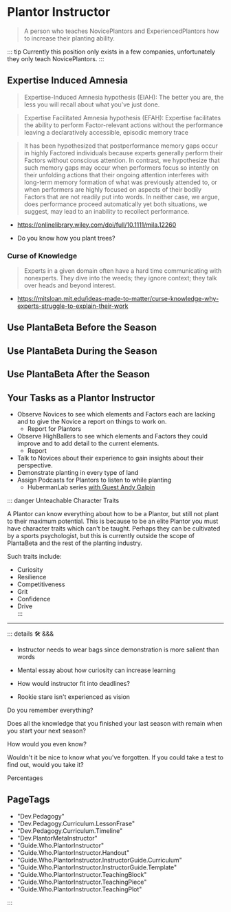 
# Plantor Instructor

> A person who teaches NovicePlantors and ExperiencedPlantors how to increase their planting ability.

::: tip Currently this position only exists in a few companies, unfortunately they only teach NovicePlantors.
:::

## Expertise Induced Amnesia
>
> Expertise-Induced Amnesia hypothesis (EIAH): The better you are, the less you will recall about what you've just done.

> Expertise Facilitated Amnesia hypothesis (EFAH): Expertise facilitates the ability to perform Factor-relevant actions without the performance leaving a declaratively accessible, episodic memory trace

> It has been hypothesized that postperformance memory gaps occur in highly Factored individuals because experts generally perform their Factors without conscious attention. In contrast, we hypothesize that such memory gaps may occur when performers focus so intently on their unfolding actions that their ongoing attention interferes with long-term memory formation of what was previously attended to, or when performers are highly focused on aspects of their bodily Factors that are not readily put into words. In neither case, we argue, does performance proceed automatically yet both situations, we suggest, may lead to an inability to recollect performance.

- <https://onlinelibrary.wiley.com/doi/full/10.1111/mila.12260>

- Do you know how you plant trees?

### Curse of Knowledge

> Experts in a given domain often have a hard time communicating with nonexperts. They dive into the weeds; they ignore context; they talk over heads and beyond interest.

- <https://mitsloan.mit.edu/ideas-made-to-matter/curse-knowledge-why-experts-struggle-to-explain-their-work>

## Use PlantaBeta Before the Season

## Use PlantaBeta During the Season

## Use PlantaBeta After the Season

## Your Tasks as a Plantor Instructor

- Observe Novices to see which elements and Factors each are lacking and to give the Novice a report on things to work on.
    - Report for Plantors
- Observe HighBallers to see which elements and Factors they could improve and to add detail to the current elements.
    - Report
- Talk to Novices about their experience to gain insights about their perspective.
- Demonstrate planting in every type of land
- Assign Podcasts for Plantors to listen to while planting
    - HubermanLab series [with Guest Andy Galpin](https://www.youtube.com/playlist?list=PLPNW_gerXa4N_PVVoq0Za03YKASSGCazr)

::: danger Unteachable Character Traits

A Plantor can know everything about how to be a Plantor, but still not plant to their maximum potential. This is because to be an elite Plantor you must have character traits which can't be taught. Perhaps they can be cultivated by a sports psychologist, but this is currently outside the scope of PlantaBeta and the rest of the planting industry.  

Such traits include:

- Curiosity
- Resilience
- Competitiveness
- Grit
- Confidence
- Drive  
:::

---

<!-- =================================================== -->
<!-- =================================================== -->
<!-- =================================================== -->
<!-- =================================================== -->
<!-- =================================================== -->
::: details 🛠 <dev>&&&</dev>

- Instructor needs to wear bags since demonstration is more salient than words
- Mental essay about how curiosity can increase learning
- How would instructor fit into deadlines?

- Rookie stare isn't experienced as vision

Do you remember everything?

Does all the knowledge that you finished your last season with remain when you start your next season?

How would you even know?

Wouldn't it be nice to know what you've forgotten. If you could take a test to find out, would you take it?

Percentages
<h2>PageTags</h2>

- "Dev.Pedagogy"
- "Dev.Pedagogy.Curriculum.LessonFrase"
- "Dev.Pedagogy.Curriculum.Timeline"
- "Dev.PlantorMetaInstructor"
- "Guide.Who.PlantorInstructor"
- "Guide.Who.PlantorInstructor.Handout"
- "Guide.Who.PlantorInstructor.InstructorGuide.Curriculum"
- "Guide.Who.PlantorInstructor.InstructorGuide.Template"
- "Guide.Who.PlantorInstructor.TeachingBlock"
- "Guide.Who.PlantorInstructor.TeachingPiece"
- "Guide.Who.PlantorInstructor.TeachingPlot"

:::
